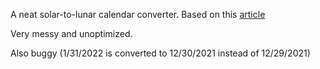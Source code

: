 A neat solar-to-lunar calendar converter. Based on this [article](https://www.informatik.uni-leipzig.de/~duc/amlich/calrules_en.html)

Very messy and unoptimized.

Also buggy (1/31/2022 is converted to 12/30/2021 instead of 12/29/2021)
